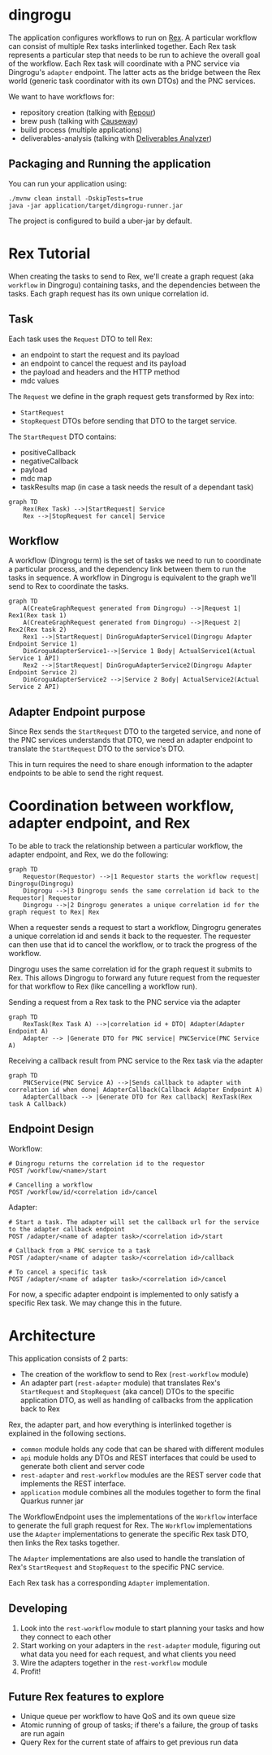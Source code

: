 # dingrogu

The application configures workflows to run on [Rex](https://github.com/project-ncl/rex). A particular workflow can consist of multiple Rex tasks
interlinked together. Each Rex task represents a particular step that needs to be run to achieve the overall goal of the
workflow. Each Rex task will coordinate with a PNC service via Dingrogu's `adapter` endpoint.
The latter acts as the bridge between the Rex world (generic task coordinator with its own DTOs) and the PNC services.

We want to have workflows for:
- repository creation (talking with [Repour](https://github.com/project-ncl/repour))
- brew push (talking with [Causeway](https://github.com/project-ncl/causeway))
- build process (multiple applications)
- deliverables-analysis (talking with [Deliverables Analyzer](https://github.com/project-ncl/deliverables-analyzer/))

## Packaging and Running the application

You can run your application using:
```shell script
./mvnw clean install -DskipTests=true
java -jar application/target/dingrogu-runner.jar
```

The project is configured to build a uber-jar by default.

# Rex Tutorial
When creating the tasks to send to Rex, we'll create a graph request (aka `workflow` in Dingrogu) containing tasks, and
the dependencies between the tasks. Each graph request has its own unique correlation id.

## Task
Each task uses the `Request` DTO to tell Rex:

- an endpoint to start the request and its payload
- an endpoint to cancel the request and its payload
- the payload and headers and the HTTP method
- mdc values

The `Request` we define in the graph request gets transformed by Rex into:
- `StartRequest`
- `StopRequest`
DTOs before sending that DTO to the target service.

The `StartRequest` DTO contains:
- positiveCallback
- negativeCallback
- payload
- mdc map
- taskResults map (in case a task needs the result of a dependant task)
 
```mermaid
graph TD
    Rex(Rex Task) -->|StartRequest| Service
    Rex -->|StopRequest for cancel| Service 
```

## Workflow
A workflow (Dingrogu term) is the set of tasks we need to run to coordinate a particular process, and the dependency
link between them to run the tasks in sequence. A workflow in Dingrogu is equivalent to the graph we'll send to Rex to
coordinate the tasks.

```mermaid
graph TD
    A(CreateGraphRequest generated from Dingrogu) -->|Request 1| Rex1(Rex task 1)
    A(CreateGraphRequest generated from Dingrogu) -->|Request 2| Rex2(Rex task 2)
    Rex1 -->|StartRequest| DinGroguAdapterService1(Dingrogu Adapter Endpoint Service 1) 
    DinGroguAdapterService1-->|Service 1 Body| ActualService1(Actual Service 1 API)
    Rex2 -->|StartRequest| DinGroguAdapterService2(Dingrogu Adapter Endpoint Service 2) 
    DinGroguAdapterService2 -->|Service 2 Body| ActualService2(Actual Service 2 API)
```

## Adapter Endpoint purpose
Since Rex sends the `StartRequest` DTO to the targeted service, and none of the PNC services understands that DTO,
we need an adapter endpoint to translate the `StartRequest` DTO to the service's DTO.

This in turn requires the need to share enough information to the adapter endpoints to be able to send the right request.

# Coordination between workflow, adapter endpoint, and Rex
To be able to track the relationship between a particular workflow, the adapter endpoint, and Rex, we do the following:

```mermaid
graph TD
    Requestor(Requestor) -->|1 Requestor starts the workflow request| Dingrogu(Dingrogu)
    Dingrogu -->|3 Dingrogu sends the same correlation id back to the Requestor| Requestor
    Dingrogu -->|2 Dingrogu generates a unique correlation id for the graph request to Rex| Rex
```

When a requester sends a request to start a workflow, Dingrogru generates a unique correlation id and sends it back to
the requester. The requester can then use that id to cancel the workflow, or to track the progress of the workflow.

Dingrogu uses the same correlation id for the graph request it submits to Rex. This allows Dingrogu to forward any
future request from the requester for that workflow to Rex (like cancelling a workflow run).

Sending a request from a Rex task to the PNC service via the adapter
```mermaid
graph TD
    RexTask(Rex Task A) -->|correlation id + DTO| Adapter(Adapter Endpoint A)
    Adapter --> |Generate DTO for PNC service| PNCService(PNC Service A)
```

Receiving a callback result from PNC service to the Rex task via the adapter
```mermaid
graph TD
    PNCService(PNC Service A) -->|Sends callback to adapter with correlation id when done| AdapterCallback(Callback Adapter Endpoint A)
    AdapterCallback --> |Generate DTO for Rex callback| RexTask(Rex task A Callback)
```

## Endpoint Design

Workflow:
```
# Dingrogu returns the correlation id to the requestor
POST /workflow/<name>/start

# Cancelling a workflow
POST /workflow/id/<correlation id>/cancel
```

Adapter:
```
# Start a task. The adapter will set the callback url for the service to the adapter callback endpoint
POST /adapter/<name of adapter task>/<correlation id>/start

# Callback from a PNC service to a task
POST /adapter/<name of adapter task>/<correlation id>/callback

# To cancel a specific task
POST /adapter/<name of adapter task>/<correlation id>/cancel
```

For now, a specific adapter endpoint is implemented to only satisfy a specific Rex task. We may change this in the future.

# Architecture
This application consists of 2 parts:
- The creation of the workflow to send to Rex (`rest-workflow` module)
- An adapter part (`rest-adapter` module) that translates Rex's `StartRequest` and `StopRequest` (aka cancel) DTOs to
  the specific application DTO, as well as handling of callbacks from the application back to Rex

Rex, the adapter part, and how everything is interlinked together is explained in the following sections.

- `common` module holds any code that can be shared with different modules
- `api` module holds any DTOs and REST interfaces that could be used to generate both client and server code
- `rest-adapter` and `rest-workflow` modules are the REST server code that implements the REST interface.
- `application` module combines all the modules together to form the final Quarkus runner jar

The WorkflowEndpoint uses the implementations of the `Workflow` interface to generate the full graph request for Rex.
The `Workflow` implementations use the `Adapter` implementations to generate the specific Rex task DTO, then links the
Rex tasks together.

The `Adapter` implementations are also used to handle the translation of Rex's `StartRequest` and `StopRequest` to the
specific PNC service.

Each Rex task has a corresponding `Adapter` implementation.

## Developing
1. Look into the `rest-workflow` module to start planning your tasks and how they connect to each other
2. Start working on your adapters in the `rest-adapter` module, figuring out what data you need for each request, and what clients you need
3. Wire the adapters together in the `rest-workflow` module
4. Profit!

## Future Rex features to explore
- Unique queue per workflow to have QoS and its own queue size
- Atomic running of group of tasks; if there's a failure, the group of tasks are run again
- Query Rex for the current state of affairs to get previous run data 
